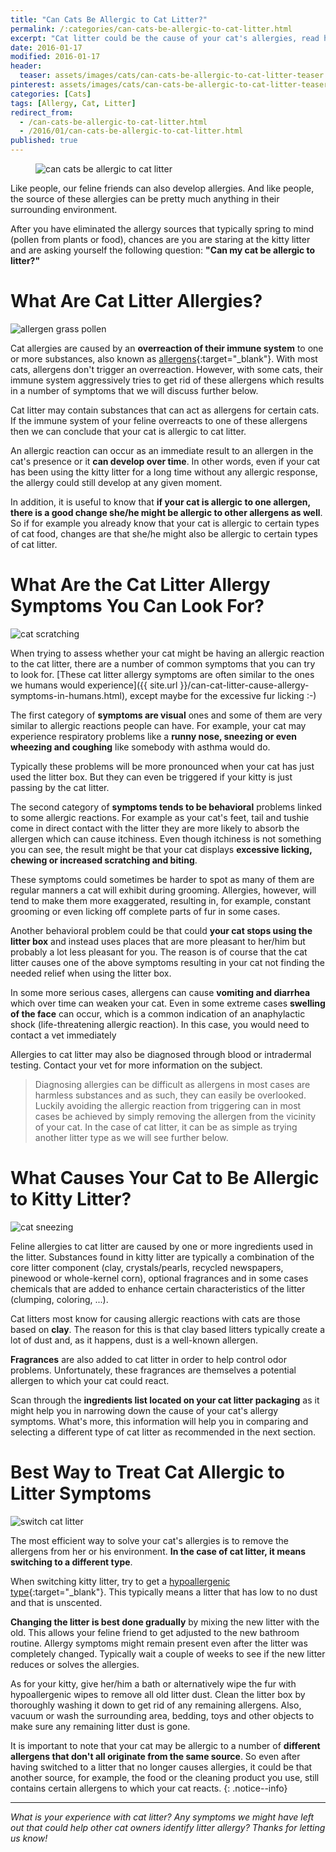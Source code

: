 ```yaml
---
title: "Can Cats Be Allergic to Cat Litter?"
permalink: /:categories/can-cats-be-allergic-to-cat-litter.html
excerpt: "Cat litter could be the cause of your cat's allergies, read here why."
date: 2016-01-17
modified: 2016-01-17
header:
  teaser: assets/images/cats/can-cats-be-allergic-to-cat-litter-teaser.jpg
pinterest: assets/images/cats/can-cats-be-allergic-to-cat-litter-teaser.jpg
categories: [Cats]
tags: [Allergy, Cat, Litter]
redirect_from:
  - /can-cats-be-allergic-to-cat-litter.html
  - /2016/01/can-cats-be-allergic-to-cat-litter.html
published: true
---
```


<figure>
  <img src="{{ site.url }}/assets/images/cats/can-cats-be-allergic-to-cat-litter.jpg" alt="can cats be allergic to cat litter">
</figure>

Like people, our feline friends can also develop allergies. And like people, the source of these allergies can be pretty much anything in their surrounding environment.

After you have eliminated the allergy sources that typically spring to mind (pollen from plants or food), chances are you are staring at the kitty litter and are asking yourself the following question: **"Can my cat be allergic to litter?"**

# What Are Cat Litter Allergies?

<img src="{{ site.url }}/assets/images/cats/allergen-grass-pollen.jpg" alt="allergen grass pollen" class="align-right">

Cat allergies are caused by an **overreaction of their immune system** to one or more substances, also known as [allergens](https://en.wikipedia.org/wiki/Allergen){:target="_blank"}. With most cats, allergens don't trigger an overreaction. However, with some cats, their immune system aggressively tries to get rid of these allergens which results in a number of symptoms that we will discuss further below.

Cat litter may contain substances that can act as allergens for certain cats. If the immune system of your feline overreacts to one of these allergens then we can conclude that your cat is allergic to cat litter.

An allergic reaction can occur as an immediate result to an allergen in the cat's presence or it **can develop over time**. In other words, even if your cat has been using the kitty litter for a long time without any allergic response, the allergy could still develop at any given moment.

In addition, it is useful to know that **if your cat is allergic to one allergen, there is a good change she/he might be allergic to other allergens as well**. So if for example you already know that your cat is allergic to certain types of cat food, changes are that she/he might also be allergic to certain types of cat litter.

# What Are the Cat Litter Allergy Symptoms You Can Look For?

<img src="{{ site.url }}/assets/images/cats/cat-scratching.jpg" alt="cat scratching" class="align-right">

When trying to assess whether your cat might be having an allergic reaction to the cat litter, there are a number of common symptoms that you can try to look for. [These cat litter allergy symptoms are often similar to the ones we humans would experience]({{ site.url }}/can-cat-litter-cause-allergy-symptoms-in-humans.html), except maybe for the excessive fur licking :-)

The first category of **symptoms are visual** ones and some of them are very similar to allergic reactions people can have. For example, your cat may experience respiratory problems like a **runny nose, sneezing or even wheezing and coughing** like somebody with asthma would do.

Typically these problems will be more pronounced when your cat has just used the litter box. But they can even be triggered if your kitty is just passing by the cat litter.

The second category of **symptoms tends to be behavioral** problems linked to some allergic reactions. For example as your cat's feet, tail and tushie come in direct contact with the litter they are more likely to absorb the allergen which can cause itchiness. Even though itchiness is not something you can see, the result might be that your cat displays **excessive licking, chewing or increased scratching and biting**.

These symptoms could sometimes be harder to spot as many of them are regular manners a cat will exhibit during grooming. Allergies, however, will tend to make them more exaggerated, resulting in, for example, constant grooming or even licking off complete parts of fur in some cases.

Another behavioral problem could be that could **your cat stops using the litter box** and instead uses places that are more pleasant to her/him but probably a lot less pleasant for you. The reason is of course that the cat litter causes one of the above symptoms resulting in your cat not finding the needed relief when using the litter box.

In some more serious cases, allergens can cause **vomiting and diarrhea** which over time can weaken your cat. Even in some extreme cases **swelling of the face** can occur, which is a common indication of an anaphylactic shock (life-threatening allergic reaction). In this case, you would need to contact a vet immediately

Allergies to cat litter may also be diagnosed through blood or intradermal testing. Contact your vet for more information on the subject.

> Diagnosing allergies can be difficult as allergens in most cases are harmless substances and as such, they can easily be overlooked. Luckily avoiding the allergic reaction from triggering can in most cases be achieved by simply removing the allergen from the vicinity of your cat. In the case of cat litter, it can be as simple as trying another litter type as we will see further below.

# What Causes Your Cat to Be Allergic to Kitty Litter?

<img src="{{ site.url }}/assets/images/cats/cat-sneezing.jpg" alt="cat sneezing" class="align-right">

Feline allergies to cat litter are caused by one or more ingredients used in the litter. Substances found in kitty litter are typically a combination of the core litter component (clay, crystals/pearls, recycled newspapers, pinewood or whole-kernel corn), optional fragrances and in some cases chemicals that are added to enhance certain characteristics of the litter (clumping, coloring, ...).

Cat litters most know for causing allergic reactions with cats are those based on **clay**. The reason for this is that clay based litters typically create a lot of dust and, as it happens, dust is a well-known allergen.

**Fragrances** are also added to cat litter in order to help control odor problems. Unfortunately, these fragrances are themselves a potential allergen to which your cat could react.

Scan through the **ingredients list located on your cat litter packaging** as it might help you in narrowing down the cause of your cat's allergy symptoms. What's more, this information will help you in comparing and selecting a different type of cat litter as recommended in the next section.

# Best Way to Treat Cat Allergic to Litter Symptoms

<img src="{{ site.url }}/assets/images/cats/switch-cat-litter.png" alt="switch cat litter" class="align-right">

The most efficient way to solve your cat's allergies is to remove the allergens from her or his environment. **In the case of cat litter, it means switching to a different type**.

When switching kitty litter, try to get a [hypoallergenic type](https://en.wikipedia.org/wiki/Hypoallergenic){:target="_blank"}. This typically means a litter that has low to no dust and that is unscented.

**Changing the litter is best done gradually** by mixing the new litter with the old. This allows your feline friend to get adjusted to the new bathroom routine. Allergy symptoms might remain present even after the litter was completely changed. Typically wait a couple of weeks to see if the new litter reduces or solves the allergies.

As for your kitty, give her/him a bath or alternatively wipe the fur with hypoallergenic wipes to remove all old litter dust. Clean the litter box by thoroughly washing it down to get rid of any remaining allergens. Also, vacuum or wash the surrounding area, bedding, toys and other objects to make sure any remaining litter dust is gone.

It is important to note that your cat may be allergic to a number of **different allergens that don't all originate from the same source**. So even after having switched to a litter that no longer causes allergies, it could be that another source, for example, the food or the cleaning product you use, still contains certain allergens to which your cat reacts.
{: .notice--info}

---

_What is your experience with cat litter? Any symptoms we might have left out that could help other cat owners identify litter allergy? Thanks for letting us know!_
